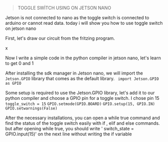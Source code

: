 > TOGGLE SWİTCH  USING ON JETSON NANO


Jetson is not connected to nano as the toggle switch is connected to arduino or cannot read data. today i will show you how to use toggle switch on jetson nano


First, let's draw our circuit from the fritzing program.

x

Now I write a simple code in the python compiler in jetson nano, let's learn to get 0 and 1

After installing the sdk manager in Jetson nano, we will import the `Jetson.GPIO` library that comes as the default library.
` import Jetson.GPIO as GPIO`

Some setup is required to use the Jetson.GPIO library, let's add it to our python compiler and choose a GPIO pin for a toggle switch. I chose pin 15
`toggle_switch = 15`
` GPIO.setmode(GPIO.BOARD) `
` GPIO.setup(15, GPIO.IN) `
` GPIO.setwarnings(False) `

 After the necessary installations, you can open a while true command and find the status of the toggle switch easily with if , elif and else commands. but after opening while true, you should write ' switch_state = GPIO.input(15)' on the next line without writing the if variable





